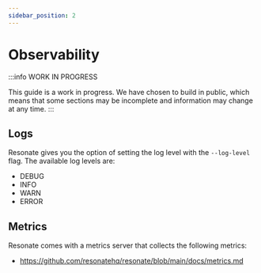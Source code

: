 ```yaml
---
sidebar_position: 2
---
```


# Observability

:::info
WORK IN PROGRESS

This guide is a work in progress. We have chosen to build in public, which means that some sections may be incomplete and information may change at any time.
:::

## Logs 
Resonate gives you the option of setting the log level with the `--log-level` flag. The available log levels are:

- DEBUG
- INFO
- WARN
- ERROR

## Metrics 

Resonate comes with a metrics server that collects the following metrics:

- https://github.com/resonatehq/resonate/blob/main/docs/metrics.md


